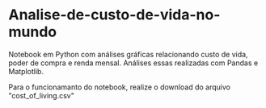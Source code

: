 # Analise-de-custo-de-vida-no-mundo
Notebook em Python com análises gráficas relacionando custo de vida, poder de compra e renda mensal. Análises essas realizadas com Pandas e Matplotlib.

Para o funcionamanto do notebook, realize o download do arquivo "cost_of_living.csv"
